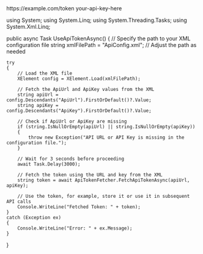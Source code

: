 <?xml version="1.0" encoding="utf-8" ?>
<ApiConfiguration>
  <ApiUrl>https://example.com/token</ApiUrl>
  <ApiKey>your-api-key-here</ApiKey>
</ApiConfiguration>

using System;
using System.Linq;
using System.Threading.Tasks;
using System.Xml.Linq;

public async Task UseApiTokenAsync()
{
    // Specify the path to your XML configuration file
    string xmlFilePath = "ApiConfig.xml";  // Adjust the path as needed

    try
    {
        // Load the XML file
        XElement config = XElement.Load(xmlFilePath);

        // Fetch the ApiUrl and ApiKey values from the XML
        string apiUrl = config.Descendants("ApiUrl").FirstOrDefault()?.Value;
        string apiKey = config.Descendants("ApiKey").FirstOrDefault()?.Value;

        // Check if ApiUrl or ApiKey are missing
        if (string.IsNullOrEmpty(apiUrl) || string.IsNullOrEmpty(apiKey))
        {
            throw new Exception("API URL or API Key is missing in the configuration file.");
        }

        // Wait for 3 seconds before proceeding
        await Task.Delay(3000);

        // Fetch the token using the URL and key from the XML
        string token = await ApiTokenFetcher.FetchApiTokenAsync(apiUrl, apiKey);

        // Use the token, for example, store it or use it in subsequent API calls
        Console.WriteLine("Fetched Token: " + token);
    }
    catch (Exception ex)
    {
        Console.WriteLine("Error: " + ex.Message);
    }
}
